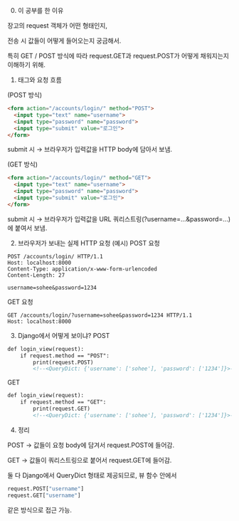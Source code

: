 0. 이 공부를 한 이유

장고의 request 객체가 어떤 형태인지, <form> 전송 시 값들이 어떻게 들어오는지 궁금해서.

특히 GET / POST 방식에 따라 request.GET과 request.POST가 어떻게 채워지는지 이해하기 위해.

1. <form> 태그와 요청 흐름
(POST 방식)
```html
<form action="/accounts/login/" method="POST">
  <input type="text" name="username">
  <input type="password" name="password">
  <input type="submit" value="로그인">
</form>
```

submit 시 → 브라우저가 입력값을 HTTP body에 담아서 보냄.

(GET 방식)
```html
<form action="/accounts/login/" method="GET">
  <input type="text" name="username">
  <input type="password" name="password">
  <input type="submit" value="로그인">
</form>
```

submit 시 → 브라우저가 입력값을 URL 쿼리스트링(?username=...&password=...)에 붙여서 보냄.

2. 브라우저가 보내는 실제 HTTP 요청 (예시)
POST 요청
```
POST /accounts/login/ HTTP/1.1
Host: localhost:8000
Content-Type: application/x-www-form-urlencoded
Content-Length: 27

username=sohee&password=1234
```
GET 요청
```
GET /accounts/login/?username=sohee&password=1234 HTTP/1.1
Host: localhost:8000
```
3. Django에서 어떻게 보이냐?
POST
```html
def login_view(request):
    if request.method == "POST":
        print(request.POST)
        <!--<QueryDict: {'username': ['sohee'], 'password': ['1234']}>--> 
```
GET
```html
def login_view(request):
    if request.method == "GET":
        print(request.GET)
        <!--<QueryDict: {'username': ['sohee'], 'password': ['1234']}>--> 
```
4. 정리

POST → <form> 값들이 요청 body에 담겨서 request.POST에 들어감.

GET → <form> 값들이 쿼리스트링으로 붙어서 request.GET에 들어감.

둘 다 Django에서 QueryDict 형태로 제공되므로, 뷰 함수 안에서

```python
request.POST["username"]
request.GET["username"]
```

같은 방식으로 접근 가능.